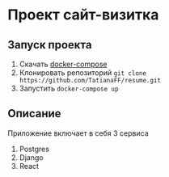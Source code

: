 # Проект сайт-визитка

## Запуск проекта
1. Скачать [docker-compose](https://docs.docker.com/compose/install/)
2. Клонировать репозиторий `git clone https://github.com/TatianaFF/resume.git`
3. Запустить `docker-compose up`

## Описание
Приложение включает в себя 3 сервиса 
1. Postgres
2. Django
3. React